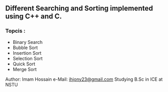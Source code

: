 ## Different Searching and Sorting implemented using C++ and C.
### Topcis :

   * Binary Search
   * Bubble Sort
   * Insertion Sort
   * Selection Sort
   * Quick Sort
   * Merge Sort
    

Author: Imam Hossain e-Mail: ihjony23@gmail.com Studying B.Sc in ICE at NSTU
